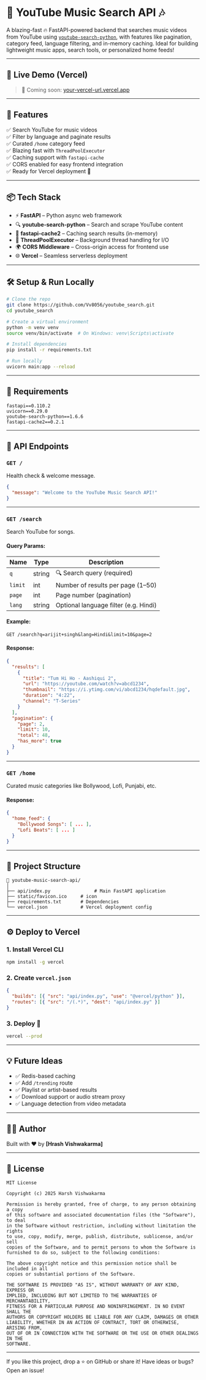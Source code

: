 # 🎵 YouTube Music Search API 🎶

A blazing-fast 🔥 FastAPI-powered backend that searches music videos from YouTube using [`youtube-search-python`](https://github.com/Vv8056/youtube_search.git), with features like pagination, category feed, language filtering, and in-memory caching. Ideal for building lightweight music apps, search tools, or personalized home feeds!

---

## 🚀 Live Demo (Vercel)
> 🔗 Coming soon: [your-vercel-url.vercel.app](https://your-vercel-url.vercel.app)

---

## 🧠 Features

✅ Search YouTube for music videos  
✅ Filter by language and paginate results  
✅ Curated `/home` category feed  
✅ Blazing fast with `ThreadPoolExecutor`  
✅ Caching support with `fastapi-cache`  
✅ CORS enabled for easy frontend integration  
✅ Ready for Vercel deployment 🚀  

---

## 📦 Tech Stack

- ⚡ **FastAPI** – Python async web framework  
- 🔍 **youtube-search-python** – Search and scrape YouTube content  
- 📂 **fastapi-cache2** – Caching search results (in-memory)  
- 🧥 **ThreadPoolExecutor** – Background thread handling for I/O  
- 🌍 **CORS Middleware** – Cross-origin access for frontend use  
- 🌐 **Vercel** – Seamless serverless deployment

---

## 🛠️ Setup & Run Locally

```bash
# Clone the repo
git clone https://github.com/Vv8056/youtube_search.git
cd youtube_search

# Create a virtual environment
python -m venv venv
source venv/bin/activate  # On Windows: venv\Scripts\activate

# Install dependencies
pip install -r requirements.txt

# Run locally
uvicorn main:app --reload
```

---

## 📆 Requirements

```
fastapi==0.110.2
uvicorn==0.29.0
youtube-search-python==1.6.6
fastapi-cache2==0.2.1
```

---

## 🔌 API Endpoints

### `GET /`
Health check & welcome message.
```json
{
  "message": "Welcome to the YouTube Music Search API!"
}
```

---

### `GET /search`
Search YouTube for songs.

#### Query Params:
| Name | Type | Description |
|------|------|-------------|
| `q` | string | 🔍 Search query (required) |
| `limit` | int | Number of results per page (1–50) |
| `page` | int | Page number (pagination) |
| `lang` | string | Optional language filter (e.g. Hindi) |

#### Example:
```
GET /search?q=arijit+singh&lang=Hindi&limit=10&page=2
```

#### Response:
```json
{
  "results": [
    {
      "title": "Tum Hi Ho - Aashiqui 2",
      "url": "https://youtube.com/watch?v=abcd1234",
      "thumbnail": "https://i.ytimg.com/vi/abcd1234/hqdefault.jpg",
      "duration": "4:22",
      "channel": "T-Series"
    }
  ],
  "pagination": {
    "page": 2,
    "limit": 10,
    "total": 48,
    "has_more": true
  }
}
```

---

### `GET /home`
Curated music categories like Bollywood, Lofi, Punjabi, etc.

#### Response:
```json
{
  "home_feed": {
    "Bollywood Songs": [ ... ],
    "Lofi Beats": [ ... ]
  }
}
```

---

## 📁 Project Structure
```
📆 youtube-music-search-api/
│
├── api/index.py                # Main FastAPI application
├── static/favicon.ico     # icon
├── requirements.txt       # Dependencies
└── vercel.json            # Vercel deployment config
```

---

## ⚙️ Deploy to Vercel

### 1. Install Vercel CLI
```bash
npm install -g vercel
```

### 2. Create `vercel.json`
```json
{
  "builds": [{ "src": "api/index.py", "use": "@vercel/python" }],
  "routes": [{ "src": "/(.*)", "dest": "api/index.py" }]
}
```

### 3. Deploy 🚀
```bash
vercel --prod
```

---

## 💡 Future Ideas

- ✅ Redis-based caching
- ✅ Add `/trending` route
- ✅ Playlist or artist-based results
- ✅ Download support or audio stream proxy
- ✅ Language detection from video metadata

---

## 👨‍💻 Author
Built with ❤️ by **[Hrash Vishwakarma]**

---

## 📄 License

```
MIT License

Copyright (c) 2025 Harsh Vishwakarma

Permission is hereby granted, free of charge, to any person obtaining a copy
of this software and associated documentation files (the "Software"), to deal
in the Software without restriction, including without limitation the rights
to use, copy, modify, merge, publish, distribute, sublicense, and/or sell
copies of the Software, and to permit persons to whom the Software is
furnished to do so, subject to the following conditions:

The above copyright notice and this permission notice shall be included in all
copies or substantial portions of the Software.

THE SOFTWARE IS PROVIDED "AS IS", WITHOUT WARRANTY OF ANY KIND, EXPRESS OR
IMPLIED, INCLUDING BUT NOT LIMITED TO THE WARRANTIES OF MERCHANTABILITY,
FITNESS FOR A PARTICULAR PURPOSE AND NONINFRINGEMENT. IN NO EVENT SHALL THE
AUTHORS OR COPYRIGHT HOLDERS BE LIABLE FOR ANY CLAIM, DAMAGES OR OTHER
LIABILITY, WHETHER IN AN ACTION OF CONTRACT, TORT OR OTHERWISE, ARISING FROM,
OUT OF OR IN CONNECTION WITH THE SOFTWARE OR THE USE OR OTHER DEALINGS IN THE
SOFTWARE.
```

---

If you like this project, drop a ⭐ on GitHub or share it!
Have ideas or bugs? Open an issue!

